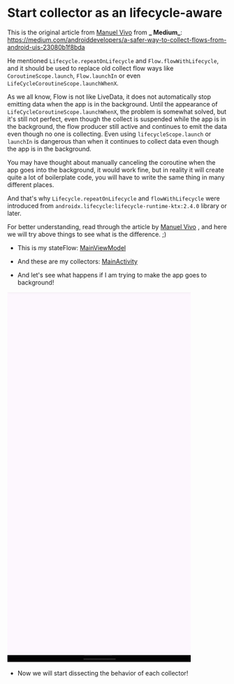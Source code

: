 # Start collector as an lifecycle-aware

This is the original article from [Manuel Vivo](https://medium.com/@manuelvicnt)
from **_
Medium_**: https://medium.com/androiddevelopers/a-safer-way-to-collect-flows-from-android-uis-23080b1f8bda

He mentioned `Lifecycle.repeatOnLifecycle` and `Flow.flowWithLifecycle`, and it should be used to
replace old collect flow ways like `CoroutineScope.launch`, `Flow.launchIn` or
even `LifeCycleCoroutineScope.launchWhenX`.

As we all know, Flow is not like LiveData, it does not automatically stop emitting data when the app
is in the background. Until the appearance of `LifeCycleCoroutineScope.launchWhenX`, the problem is
somewhat solved, but it's still not perfect, even though the collect is suspended while the app is
in the background, the flow producer still active and continues to emit the data even though no one
is collecting. Even using `lifecycleScope.launch` or `launchIn` is dangerous than when it continues
to collect data even though the app is in the background.

You may have thought about manually canceling the coroutine when the app goes into the background,
it would work fine, but in reality it will create quite a lot of boilerplate code, you will have to
write the same thing in many different places.

And that's why `Lifecycle.repeatOnLifecycle` and `flowWithLifecycle` were introduced
from `androidx.lifecycle:lifecycle-runtime-ktx:2.4.0` library or later.

For better understanding, read through the article by [Manuel Vivo](https://medium.com/@manuelvicnt)
, and here we will try above things to see what is the difference. ;)

* This is my
  stateFlow: <a href="https://github.com/homanad/FlowLifecycleAware/blob/master/app/src/main/java/com/homanad/android/sample/flowlifecycleaware/MainViewModel.kt" target="_blank">
  MainViewModel</a>
* And these are my
  collectors: <a href="https://github.com/homanad/FlowLifecycleAware/blob/master/app/src/main/java/com/homanad/android/sample/flowlifecycleaware/MainActivity.kt" target="_blank">
  MainActivity</a>

* And let's see what happens if I am trying to make the app goes to background!

<img src="/attachments/behavior.gif"/>

* Now we will start dissecting the behavior of each collector!

  
